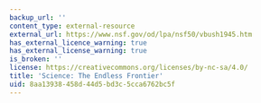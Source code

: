 ```yaml
---
backup_url: ''
content_type: external-resource
external_url: https://www.nsf.gov/od/lpa/nsf50/vbush1945.htm
has_external_licence_warning: true
has_external_license_warning: true
is_broken: ''
license: https://creativecommons.org/licenses/by-nc-sa/4.0/
title: 'Science: The Endless Frontier'
uid: 8aa13938-458d-44d5-bd3c-5cca6762bc5f
---
```

